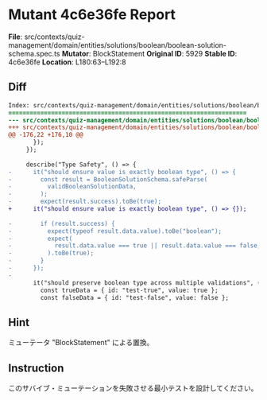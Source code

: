 # Mutant 4c6e36fe Report

**File**: src/contexts/quiz-management/domain/entities/solutions/boolean/boolean-solution-schema.spec.ts
**Mutator**: BlockStatement
**Original ID**: 5929
**Stable ID**: 4c6e36fe
**Location**: L180:63–L192:8

## Diff

```diff
Index: src/contexts/quiz-management/domain/entities/solutions/boolean/boolean-solution-schema.spec.ts
===================================================================
--- src/contexts/quiz-management/domain/entities/solutions/boolean/boolean-solution-schema.spec.ts	original
+++ src/contexts/quiz-management/domain/entities/solutions/boolean/boolean-solution-schema.spec.ts	mutated #5929
@@ -176,22 +176,10 @@
       });
     });
 
     describe("Type Safety", () => {
-      it("should ensure value is exactly boolean type", () => {
-        const result = BooleanSolutionSchema.safeParse(
-          validBooleanSolutionData,
-        );
-        expect(result.success).toBe(true);
+      it("should ensure value is exactly boolean type", () => {});
 
-        if (result.success) {
-          expect(typeof result.data.value).toBe("boolean");
-          expect(
-            result.data.value === true || result.data.value === false,
-          ).toBe(true);
-        }
-      });
-
       it("should preserve boolean type across multiple validations", () => {
         const trueData = { id: "test-true", value: true };
         const falseData = { id: "test-false", value: false };
```

## Hint

ミューテータ "BlockStatement" による置換。

## Instruction

このサバイブ・ミューテーションを失敗させる最小テストを設計してください。
